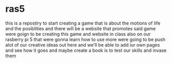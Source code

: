# ras5
this is a repostiry to start creating a game that is about the motions of life and the posiblities 
and there will be a website that promotes said game 
were goign to be creating this game and website in class also on our rasberry pi 5 that were gonna learn how to use more 
were going to be push alot of our creative ideas out here and we'll be able to add iur own pages and see how it goes 
and maybe create a book  is to test our skills and invase them 
